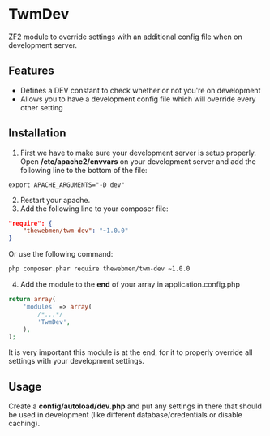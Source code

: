 TwmDev
======

ZF2 module to override settings with an additional config file when on development server.

Features
------------
* Defines a DEV constant to check whether or not you're on development
* Allows you to have a development config file which will override every other setting

Installation
------------

1. First we have to make sure your development server is setup properly.
Open **/etc/apache2/envvars** on your development server and add the following line to the bottom of the file:

  ```
  export APACHE_ARGUMENTS="-D dev"
  ```

2. Restart your apache.
3. Add the following line to your composer file:

  ```json
  "require": {
      "thewebmen/twm-dev": "~1.0.0"
  }
  ```
  
  Or use the following command:
  ```sh
  php composer.phar require thewebmen/twm-dev ~1.0.0
  ```
  
4. Add the module to the **end** of your array in application.config.php
  ```php
  return array(
      'modules' => array(
          /*...*/
          'TwmDev',
      ),
  );
  ```
  It is very important this module is at the end, for it to properly override all settings with your development settings.

Usage
------------

Create a **config/autoload/dev.php** and put any settings in there that should be used in development (like different database/credentials or disable caching).
